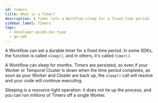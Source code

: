 ```yaml
---
id: timers
title: What is a Timer?
description: A Timer lets a Workflow sleep for a fixed time period.
sidebar_label: Timers
tags:
  - developer-guide-doc-type
  - go-sdk
---
```


A Workflow can set a durable timer for a fixed time period.
In some SDKs, the function is called `sleep()`, and in others, it's called `timer()`.

A Workflow can sleep for months.
Timers are persisted, so even if your Worker or Temporal Cluster is down when the time period completes, as soon as your Worker and Cluster are back up, the `sleep()` call will resolve and your code will continue executing.

Sleeping is a resource-light operation: it does not tie up the process, and you can run millions of Timers off a single Worker.
